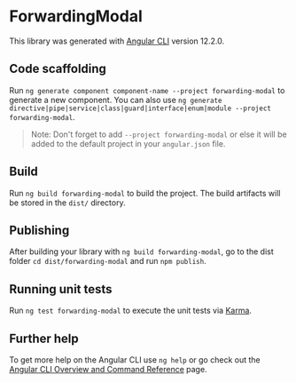 # ForwardingModal

This library was generated with [Angular CLI](https://github.com/angular/angular-cli) version 12.2.0.

## Code scaffolding

Run `ng generate component component-name --project forwarding-modal` to generate a new component. You can also use `ng generate directive|pipe|service|class|guard|interface|enum|module --project forwarding-modal`.

> Note: Don't forget to add `--project forwarding-modal` or else it will be added to the default project in your `angular.json` file.

## Build

Run `ng build forwarding-modal` to build the project. The build artifacts will be stored in the `dist/` directory.

## Publishing

After building your library with `ng build forwarding-modal`, go to the dist folder `cd dist/forwarding-modal` and run `npm publish`.

## Running unit tests

Run `ng test forwarding-modal` to execute the unit tests via [Karma](https://karma-runner.github.io).

## Further help

To get more help on the Angular CLI use `ng help` or go check out the [Angular CLI Overview and Command Reference](https://angular.io/cli) page.
